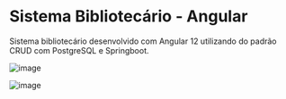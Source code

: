 # Sistema Bibliotecário - Angular

Sistema bibliotecário desenvolvido com Angular 12 utilizando do padrão CRUD com PostgreSQL e Springboot.   

![image](https://github.com/FlavioNascimento99/angular_library_frontend/assets/54750750/c5997d1c-31c9-41c0-bbdc-76fe28e59144)

![image](https://github.com/FlavioNascimento99/angular_library_frontend/assets/54750750/0545f369-2c67-45d1-bcd1-5b82234a1354)
